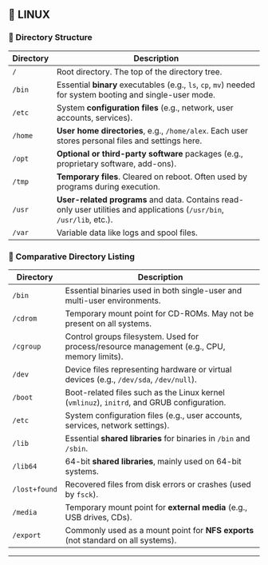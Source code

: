 
## 🐧 LINUX

### 📁 Directory Structure

| Directory | Description                                                                                                            |
| --------- | ---------------------------------------------------------------------------------------------------------------------- |
| `/`       | Root directory. The top of the directory tree.                                                                         |
| `/bin`    | Essential **binary** executables (e.g., `ls`, `cp`, `mv`) needed for system booting and single-user mode.              |
| `/etc`    | System **configuration files** (e.g., network, user accounts, services).                                               |
| `/home`   | **User home directories**, e.g., `/home/alex`. Each user stores personal files and settings here.                      |
| `/opt`    | **Optional or third-party software** packages (e.g., proprietary software, add-ons).                                   |
| `/tmp`    | **Temporary files**. Cleared on reboot. Often used by programs during execution.                                       |
| `/usr`    | **User-related programs** and data. Contains read-only user utilities and applications (`/usr/bin`, `/usr/lib`, etc.). |
| `/var`    | Variable data like logs and spool files.      |



### 📂 Comparative Directory Listing
| Directory | Description                                                                                 |
| --------- | ------------------------------------------------------------------------------------------- |
| `/bin`    | Essential binaries used in both single-user and multi-user environments.                    |
| `/cdrom`  | Temporary mount point for CD-ROMs. May not be present on all systems.                       |
| `/cgroup` | Control groups filesystem. Used for process/resource management (e.g., CPU, memory limits). |
| `/dev`    | Device files representing hardware or virtual devices (e.g., `/dev/sda`, `/dev/null`).      |
| `/boot`   | Boot-related files such as the Linux kernel (`vmlinuz`), `initrd`, and GRUB configuration.  |
| `/etc`    | System configuration files (e.g., user accounts, services, network settings).               |
| `/lib`        | Essential **shared libraries** for binaries in `/bin` and `/sbin`.                |
| `/lib64`      | 64-bit **shared libraries**, mainly used on 64-bit systems.                       |
| `/lost+found` | Recovered files from disk errors or crashes (used by `fsck`).                     |
| `/media`      | Temporary mount point for **external media** (e.g., USB drives, CDs).             |
| `/export`     | Commonly used as a mount point for **NFS exports** (not standard on all systems). |


---


